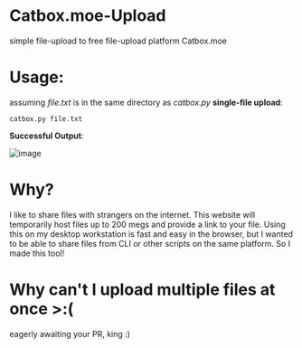# Catbox.moe-Upload
simple file-upload to free file-upload platform Catbox.moe
# Usage: 
assuming _file.txt_ is in the same directory as _catbox.py_
**single-file upload**:
```
catbox.py file.txt 
```
**Successful Output**:

![image](https://user-images.githubusercontent.com/89484281/211171298-2e39f6a3-69b2-477f-a667-875044e2b0b4.png)
# Why? 
I like to share files with strangers on the internet. This website will temporarily host files up to 200 megs and provide a link to your file. 
Using this on my desktop workstation is fast and easy in the browser, but I wanted to be able to share files from CLI or other scripts on the same platform. So I made this tool! 

# Why can't I upload multiple files at once >:(
eagerly awaiting your PR, king :) 
